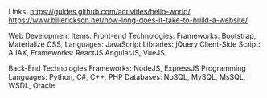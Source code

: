 Links:
  https://guides.github.com/activities/hello-world/
  https://www.billerickson.net/how-long-does-it-take-to-build-a-website/

Web Development Items:
  Front-end Technologies:
    Frameworks:
      Bootstrap, Materialize CSS, 
    Languages:
      JavaScript 
    Libraries:
      jQuery
    Client-Side Script:
      AJAX,
    Frameworks:
      ReactJS AngularJS, VueJS
      
  Back-End Technologies
    Frameworks:
      NodeJS, ExpressJS
    Programming Languages:
      Python, C#, C++, PHP 
    Databases:
      NoSQL, MySQL, MsSQL, WSDL, Oracle

